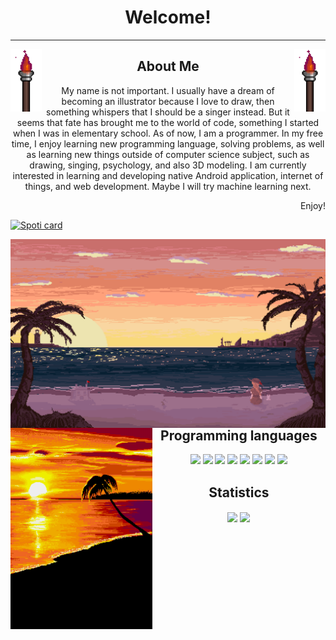 <h1 align="center">Welcome!</h1>
<hr>
<img src="files/torch.gif" alt="torch" align="left" width="50">
<img src="files/torch.gif" alt="torch" align="right" width="50">
<h2 align="center">About Me</h2>
<p align="center">My name is not important. I usually have a dream of becoming an illustrator because I love to draw, then something whispers that I should be a singer instead. But it seems that fate has brought me to the world of code, something I started when I was in elementary school. As of now, I am a programmer. 
          In my free time, I enjoy learning new programming language, solving problems, as well as learning new things outside of computer science subject, such as
          drawing, singing, psychology, and also 3D modeling. I am currently interested in learning and developing native Android application, internet of things, and web development. Maybe I will try machine learning next.
</p>
<p align="right">Enjoy!</p>

[![Spoti card](https://1dcd6b126c49-12390209840656915252.ngrok-free.app/last-track)](https://1dcd6b126c49-12390209840656915252.ngrok-free.app/layout/index.html)

<img src="files/backgroundOne.gif" align="left" alt="Beach.gif">
<div align="center">
          <div align="center">
                    <img src="files/sunset.gif" align="left" alt="Beach.gif" width="45%">
                    <h2>Programming languages</h2>
          </div>
          <img src="https://img.shields.io/badge/c-%2300599C.svg?style=for-the-badge&logo=c&logoColor=white"/>
          <img src="https://img.shields.io/badge/c++-%2300599C.svg?style=for-the-badge&logo=c%2B%2B&logoColor=white"/>
          <img src="https://img.shields.io/badge/java-%23ED8B00.svg?style=for-the-badge&logo=java&logoColor=white"/>
          <img src="https://img.shields.io/badge/kotlin-%237F52FF.svg?style=for-the-badge&logo=kotlin&logoColor=white"/>
          <img src="https://img.shields.io/badge/html5-%23E34F26.svg?style=for-the-badge&logo=html5&logoColor=white"/>
          <img src="https://img.shields.io/badge/css3-%231572B6.svg?style=for-the-badge&logo=css3&logoColor=white"/>
          <img src="https://img.shields.io/badge/javascript-%23323330.svg?style=for-the-badge&logo=javascript&logoColor=%23F7DF1E"/>
          <img src="https://img.shields.io/badge/python-%2300599C.svg?style=for-the-badge&logo=python&logoColor=white"/>
</div>
          
<div align="center">
  <h2 align="center">Statistics</h2>
  <img src="https://github-readme-stats.vercel.app/api?username=EbelAlfie&show_icons=true&theme=nightowl&hide_border=true&include_all_commits=true" align="center"/>
  <img src="https://github-readme-stats.vercel.app/api/top-langs/?username=EbelAlfie&layout=compact&langs_count=6&theme=nightowl&hide_border=true" align="center"/>
</div>
